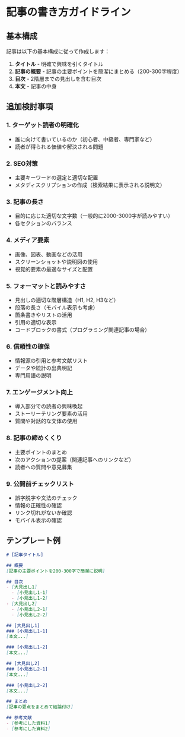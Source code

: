 # 記事の書き方ガイドライン

## 基本構成

記事は以下の基本構成に従って作成します：

1. **タイトル** - 明確で興味を引くタイトル
2. **記事の概要** - 記事の主要ポイントを簡潔にまとめる（200-300字程度）
3. **目次** - 2階層までの見出しを含む目次
4. **本文** - 記事の中身

## 追加検討事項

### 1. ターゲット読者の明確化
- 誰に向けて書いているのか（初心者、中級者、専門家など）
- 読者が得られる価値や解決される問題

### 2. SEO対策
- 主要キーワードの選定と適切な配置
- メタディスクリプションの作成（検索結果に表示される説明文）

### 3. 記事の長さ
- 目的に応じた適切な文字数（一般的に2000-3000字が読みやすい）
- 各セクションのバランス

### 4. メディア要素
- 画像、図表、動画などの活用
- スクリーンショットや説明図の使用
- 視覚的要素の最適なサイズと配置

### 5. フォーマットと読みやすさ
- 見出しの適切な階層構造（H1, H2, H3など）
- 段落の長さ（モバイル表示も考慮）
- 箇条書きやリストの活用
- 引用の適切な表示
- コードブロックの書式（プログラミング関連記事の場合）

### 6. 信頼性の確保
- 情報源の引用と参考文献リスト
- データや統計の出典明記
- 専門用語の説明

### 7. エンゲージメント向上
- 導入部分での読者の興味喚起
- ストーリーテリング要素の活用
- 質問や対話的な文体の使用

### 8. 記事の締めくくり
- 主要ポイントのまとめ
- 次のアクションの提案（関連記事へのリンクなど）
- 読者への質問や意見募集

### 9. 公開前チェックリスト
- 誤字脱字や文法のチェック
- 情報の正確性の確認
- リンク切れがないか確認
- モバイル表示の確認

## テンプレート例

```markdown
# [記事タイトル]

## 概要
[記事の主要ポイントを200-300字で簡潔に説明]

## 目次
- [大見出し1]
  - [小見出し1-1]
  - [小見出し1-2]
- [大見出し2]
  - [小見出し2-1]
  - [小見出し2-2]

## [大見出し1]
### [小見出し1-1]
[本文...]

### [小見出し1-2]
[本文...]

## [大見出し2]
### [小見出し2-1]
[本文...]

### [小見出し2-2]
[本文...]

## まとめ
[記事の要点をまとめて結論付け]

## 参考文献
- [参考にした資料1]
- [参考にした資料2]